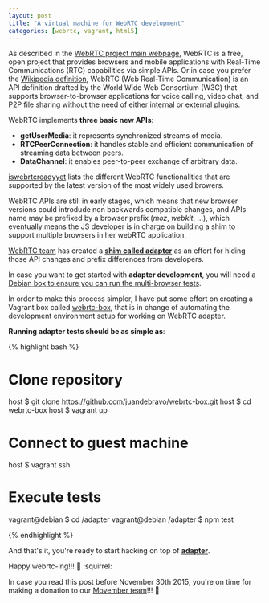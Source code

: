 ```yaml
---
layout: post
title: "A virtual machine for WebRTC development"
categories: [webrtc, vagrant, html5]
---
```


As described in the [WebRTC project main webpage](http://www.webrtc.org/), WebRTC is a free, open project that provides browsers and mobile applications with Real-Time Communications (RTC) capabilities via simple APIs. Or in case you prefer the [Wikipedia definition](https://en.wikipedia.org/wiki/WebRTC), WebRTC (Web Real-Time Communication) is an API definition drafted by the World Wide Web Consortium (W3C) that supports browser-to-browser applications for voice calling, video chat, and P2P file sharing without the need of either internal or external plugins.

WebRTC implements **three basic new APIs**:

* **getUserMedia**: it represents synchronized streams of media.
* **RTCPeerConnection**: it handles stable and efficient communication of streaming data between peers.
* **DataChannel**: it enables peer-to-peer exchange of arbitrary data.

[iswebrtcreadyyet](http://iswebrtcreadyyet.com/) lists the different WebRTC functionalities that are supported by the latest version of the most widely used browers.

WebRTC APIs are still in early stages, which means that new browser versions could introdude non backwards compatible changes, and APIs name may be prefixed by a browser prefix (*moz*, *webkit*, ...), which eventually means the JS developer is in charge on building a shim to support multiple browsers in her webRTC application.

[WebRTC team](https://github.com/webrtc) has created a **[shim called adapter](https://github.com/webrtc/adapter)** as an effort for hiding those API changes and prefix differences from developers.

In case you want to get started with **adapter development**, you will need a [Debian box to ensure you can run the multi-browser tests](https://github.com/webrtc/adapter/tree/master/test).

In order to make this process simpler, I have put some effort on creating a Vagrant box called [webrtc-box](https://github.com/juandebravo/webrtc-box), that is in change of automating the development environment setup for working on WebRTC adapter.

**Running adapter tests should be as simple as**:

{% highlight bash %}

# Clone repository
host $ git clone https://github.com/juandebravo/webrtc-box.git
host $ cd webrtc-box
host $ vagrant up

# Connect to guest machine
host $ vagrant ssh

# Execute tests
vagrant@debian $ cd /adapter
vagrant@debian /adapter $ npm test

{% endhighlight %}

And that's it, you're ready to start hacking on top of **[adapter](https://github.com/webrtc/adapter)**.

Happy webrtc-ing!!! :city_sunrise: :squirrel:

In case you read this post before November 30th 2015, you're on time for making a donation to our [Movember team](http://moteam.co/tu-go)!!! :man:
